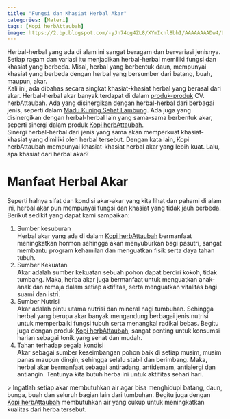 ```yaml
---
title: "Fungsi dan Khasiat Herbal Akar"
categories: [Materi]
tags: [Kopi herbAttaubah]
image: https://2.bp.blogspot.com/-yJn74qg4ZL8/XYmIcnl8bhI/AAAAAAAADw4/UakzVfXxNsMAJ2J4MRt0z6MggfT5n2BUACKgBGAsYHg/s1600/201909-mho-fungsi-khasiat-herbal-akar.png
---
```


<div class="paraph">Herbal-herbal yang ada di alam ini sangat beragam dan bervariasi jenisnya. Setiap ragam dan variasi itu menjadikan herbal-herbal memiliki fungsi dan khasiat yang berbeda. Misal, herbal yang berbentuk daun, mempunyai khasiat yang berbeda dengan herbal yang bersumber dari batang, buah, maupun, akar.</div>

<div class="paraph">Kali ini, ada dibahas secara singkat khasiat-khasiat herbal yang berasal dari akar. Herbal-herbal akar banyak terdapat di dalam <a class="mhoapp teal" href="/posts/" title="Produk herbAttaubah">produk-produk</a> CV. herbAttaubah. Ada yang disinergikan dengan herbal-herbal dari berbagai jenis, seperti dalam <a  class="mhoapp orange" href="/posts/madu-kuning-sehat-lambung-wk6" title="Madu Kuning Sehat Lambung">Madu Kuning Sehat Lambung</a>. Ada juga yang disinergikan dengan herbal-herbal lain yang sama-sama berbentuk akar, seperti sinergi dalam produk <a class="mhoapp red" href="/posts/kopi-herbattaubah-mav" title="Kopi herbAttaubah">Kopi herbAttaubah</a>.</div>

<div class="paraph">Sinergi herbal-herbal dari jenis yang sama akan memperkuat khasiat-khasiat yang dimiliki oleh herbal tersebut. Dengan kata lain, Kopi herbAttaubah mempunyai khasiat-khasiat herbal akar yang lebih kuat. Lalu, apa khasiat dari herbal akar?</div>

<h1>Manfaat Herbal Akar</h1>

<div class="paraph">Seperti halnya sifat dan kondisi akar-akar yang kita lihat dan pahami di alam ini, herbal akar pun mempunyai fungsi dan khasiat yang tidak jauh berbeda. Berikut sedikit yang dapat kami sampaikan:</div>

<ol><li>Sumber kesuburan
<div class="paraph">Herbal akar yang ada di dalam <a  class="mhoapp red" href="/posts/kopi-herbattaubah-mav">Kopi herbAttaubah</a> bermanfaat meningkatkan hormon sehingga akan menyuburkan bagi pasutri, sangat membantu program kehamilan dan menguatkan fisik serta daya tahan tubuh.</div></li>
<li>Sumber Kekuatan
<div class="paraph">Akar adalah sumber kekuatan sebuah pohon dapat berdiri kokoh, tidak tumbang. Maka, herba akar juga bermanfaat untuk menguatkan anak-anak dan remaja dalam setiap aktifitas, serta menguatkan vitalitas bagi suami dan istri.</div></li>
<li>Sumber Nutrisi
<div class="paraph">Akar adalah pintu utama nutrisi dan mineral nagi tumbuhan. Sehingga herbal yang berupa akar banyak mengandung berbagai jenis nutrisi untuk memperbaiki fungsi tubuh serta menangkal radikal bebas. Begitu juga dengan produk <a class="mhoapp red" href="/posts/kopi-herbattaubah-mav" title="Kopi herbAttaubah">Kopi herbAttaubah</a>, sangat penting untuk konsumsi harian sebagai tonik yang sehat dan mudah.</div></li>
<li>Tahan terhadap segala kondisi
<div class="paraph">Akar sebagai sumber keseimbangan pohon baik di setiap musim, musim panas maupun dingin, sehingga selalu stabil dan berimbang. Maka, herbal akar bermanfaat sebagai antiradang, antidemam, antialergi dan antiangin. Tentunya kita butuh herba ini untuk aktifitas sehari hari.</div></li></ol>

<div class="paraph">> Ingatlah setiap akar membutuhkan air agar bisa menghidupi batang, daun, bunga, buah dan seluruh bagian lain dari tumbuhan. Begitu juga dengan <a class="mhoapp red" href="/posts/kopi-herbattaubah-mav" title="Kopi herbAttaubah">Kopi herbAttaubah</a> membutuhkan air yang cukup untuk meningkatkan kualitas dari herba tersebut.</div>